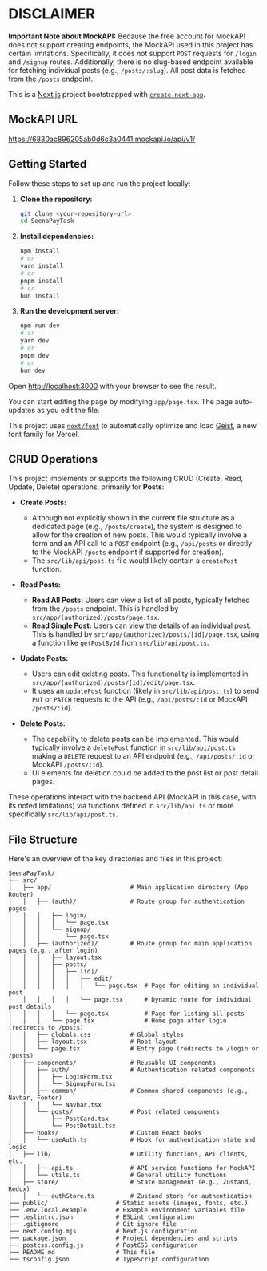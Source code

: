 # DISCLAIMER

**Important Note about MockAPI:** Because the free account for MockAPI does not support creating endpoints, the MockAPI used in this project has certain limitations. Specifically, it does not support `POST` requests for `/login` and `/signup` routes. Additionally, there is no slug-based endpoint available for fetching individual posts (e.g., `/posts/:slug`). All post data is fetched from the `/posts` endpoint.

This is a [Next.js](https://nextjs.org) project bootstrapped with [`create-next-app`](https://nextjs.org/docs/app/api-reference/cli/create-next-app).


## MockAPI URL
https://6830ac896205ab0d6c3a0441.mockapi.io/api/v1/

## Getting Started

Follow these steps to set up and run the project locally:

1.  **Clone the repository:**
    ```bash
    git clone <your-repository-url>
    cd SeenaPayTask
    ```

2.  **Install dependencies:**
    ```bash
    npm install
    # or
    yarn install
    # or
    pnpm install
    # or
    bun install
    ```

3.  **Run the development server:**
    ```bash
    npm run dev
    # or
    yarn dev
    # or
    pnpm dev
    # or
    bun dev
    ```

Open [http://localhost:3000](http://localhost:3000) with your browser to see the result.

You can start editing the page by modifying `app/page.tsx`. The page auto-updates as you edit the file.

This project uses [`next/font`](https://nextjs.org/docs/app/building-your-application/optimizing/fonts) to automatically optimize and load [Geist](https://vercel.com/font), a new font family for Vercel.

## CRUD Operations

This project implements or supports the following CRUD (Create, Read, Update, Delete) operations, primarily for **Posts**:

*   **Create Posts:**
    *   Although not explicitly shown in the current file structure as a dedicated page (e.g., `/posts/create`), the system is designed to allow for the creation of new posts. This would typically involve a form and an API call to a `POST` endpoint (e.g., `/api/posts` or directly to the MockAPI `/posts` endpoint if supported for creation).
    *   The `src/lib/api/post.ts` file would likely contain a `createPost` function.

*   **Read Posts:**
    *   **Read All Posts:** Users can view a list of all posts, typically fetched from the `/posts` endpoint. This is handled by `src/app/(authorized)/posts/page.tsx`.
    *   **Read Single Post:** Users can view the details of an individual post. This is handled by `src/app/(authorized)/posts/[id]/page.tsx`, using a function like `getPostById` from `src/lib/api/post.ts`.

*   **Update Posts:**
    *   Users can edit existing posts. This functionality is implemented in `src/app/(authorized)/posts/[id]/edit/page.tsx`.
    *   It uses an `updatePost` function (likely in `src/lib/api/post.ts`) to send `PUT` or `PATCH` requests to the API (e.g., `/api/posts/:id` or MockAPI `/posts/:id`).

*   **Delete Posts:**
    *   The capability to delete posts can be implemented. This would typically involve a `deletePost` function in `src/lib/api/post.ts` making a `DELETE` request to an API endpoint (e.g., `/api/posts/:id` or MockAPI `/posts/:id`).
    *   UI elements for deletion could be added to the post list or post detail pages.

These operations interact with the backend API (MockAPI in this case, with its noted limitations) via functions defined in `src/lib/api.ts` or more specifically `src/lib/api/post.ts`.

## File Structure

Here's an overview of the key directories and files in this project:

```
SeenaPayTask/
├── src/
│   ├── app/                      # Main application directory (App Router)
│   │   ├── (auth)/               # Route group for authentication pages
│   │   │   ├── login/
│   │   │   │   └── page.tsx
│   │   │   └── signup/
│   │   │       └── page.tsx
│   │   ├── (authorized)/         # Route group for main application pages (e.g., after login)
│   │   │   ├── layout.tsx
│   │   │   ├── posts/
│   │   │   │   ├── [id]/
│   │   │   │   │   ├── edit/
│   │   │   │   │   │   └── page.tsx  # Page for editing an individual post
│   │   │   │   │   └── page.tsx      # Dynamic route for individual post details
│   │   │   │   └── page.tsx          # Page for listing all posts
│   │   │   └── page.tsx              # Home page after login (redirects to /posts)
│   │   ├── globals.css           # Global styles
│   │   ├── layout.tsx            # Root layout
│   │   └── page.tsx              # Entry page (redirects to /login or /posts)
│   ├── components/               # Reusable UI components
│   │   ├── auth/                 # Authentication related components
│   │   │   ├── LoginForm.tsx
│   │   │   └── SignupForm.tsx
│   │   ├── common/               # Common shared components (e.g., Navbar, Footer)
│   │   │   └── Navbar.tsx
│   │   └── posts/                # Post related components
│   │       ├── PostCard.tsx
│   │       └── PostDetail.tsx
│   ├── hooks/                    # Custom React hooks
│   │   └── useAuth.ts            # Hook for authentication state and logic
│   ├── lib/                      # Utility functions, API clients, etc.
│   │   ├── api.ts                # API service functions for MockAPI
│   │   └── utils.ts              # General utility functions
│   ├── store/                    # State management (e.g., Zustand, Redux)
│   │   └── authStore.ts          # Zustand store for authentication
├── public/                   # Static assets (images, fonts, etc.)
├── .env.local.example        # Example environment variables file
├── .eslintrc.json            # ESLint configuration
├── .gitignore                # Git ignore file
├── next.config.mjs           # Next.js configuration
├── package.json              # Project dependencies and scripts
├── postcss.config.js         # PostCSS configuration
├── README.md                 # This file
└── tsconfig.json             # TypeScript configuration
```
